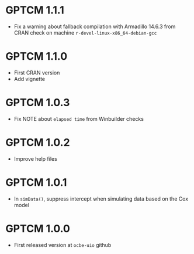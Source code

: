 # GPTCM 1.1.1

* Fix a warning about fallback compilation with Armadillo 14.6.3 from CRAN check on machine `r-devel-linux-x86_64-debian-gcc`

# GPTCM 1.1.0

* First CRAN version
* Add vignette

# GPTCM 1.0.3

* Fix NOTE about `elapsed time` from Winbuilder checks 

# GPTCM 1.0.2

* Improve help files

# GPTCM 1.0.1

* In `simData()`, suppress intercept when simulating data based on the Cox model

# GPTCM 1.0.0

* First released version at `ocbe-uio` github

